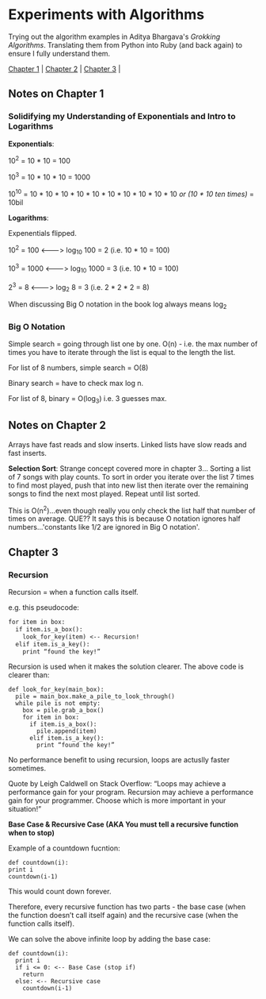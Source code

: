 # Experiments with Algorithms

Trying out the algorithm examples in Aditya Bhargava's *Grokking Algorithms*. Translating them from Python into Ruby (and back again) to ensure I fully understand them. 

[Chapter 1](#notes-on-chapter-1) | [Chapter 2](#notes-on-chapter-2) | [Chapter 3](#chapter-3) | 

## Notes on Chapter 1

### Solidifying my Understanding of Exponentials and Intro to Logarithms

**Exponentials**: 

10<sup>2</sup> = 10 * 10 = 100

10<sup>3</sup> = 10 * 10 * 10 = 1000

10<sup>10</sup> = 10 * 10 * 10 * 10 * 10 * 10 * 10 * 10 * 10 * 10  *or (10 * 10 ten times)* = 10bil

**Logarithms**:

Expenentials flipped. 

10<sup>2</sup> = 100 <---> log<sub>10</sub> 100 = 2 (i.e. 10 * 10 = 100)

10<sup>3</sup> = 1000 <---> log<sub>10</sub> 1000 = 3 (i.e. 10 * 10 = 100)

2<sup>3</sup> = 8 <---> log<sub>2</sub> 8 = 3 (i.e. 2 * 2 * 2 = 8)

When discussing Big O notation in the book log always means log<sub>2</sub> 

### Big O Notation 

Simple search = going through list one by one. O(n) - i.e. the max number of times you have to iterate through the list is equal to the length the list. 

For list of 8 numbers, simple search = O(8)

Binary search = have to check max log n. 

For list of 8, binary = O(log<sub>3</sub>) i.e. 3 guesses max. 

## Notes on Chapter 2

Arrays have fast reads and slow inserts. Linked lists have slow reads and fast inserts.

**Selection Sort**:
Strange concept covered more in chapter 3...
Sorting a list of 7 songs with play counts. To sort in order you iterate over the list 7 times to find most played, push that into new list then iterate over the remaining songs to find the next most played. Repeat until list sorted. 

This is O(n<sup>2</sup>)...even though really you only check the list half that number of times on average. QUE?? It says this is because O notation ignores half numbers...'constants like 1/2 are ignored in Big O notation'. 


## Chapter 3

### Recursion ### 

Recursion = when a function calls itself. 

e.g. this pseudocode:
```def look_for_key(box):
for item in box:
  if item.is_a_box():
    look_for_key(item) <-- Recursion!
  elif item.is_a_key():
    print “found the key!”
```
Recursion is used when it makes the solution clearer. The above code is clearer than:

```
def look_for_key(main_box):
  pile = main_box.make_a_pile_to_look_through()
  while pile is not empty:
    box = pile.grab_a_box()
    for item in box:
      if item.is_a_box():
        pile.append(item)
      elif item.is_a_key():
        print “found the key!”
```

No performance benefit to using recursion, loops are actuslly faster sometimes. 

Quote by Leigh Caldwell on Stack Overflow: “Loops may achieve a performance gain for your program. Recursion may achieve a performance gain for your programmer. Choose which is more important in your situation!”

**Base Case & Recursive Case (AKA You must tell a recursive function when to stop)**

Example of a countdown fucntion:

```
def countdown(i):
print i
countdown(i-1)
```
This would count down forever. 

Therefore, every recursive function has two parts - the base case (when the function doesn’t call itself again) and the recursive case (when the function calls itself).

We can solve the above infinite loop by adding the base case:

```
def countdown(i):
  print i
  if i <= 0: <-- Base Case (stop if)
    return
  else: <-- Recursive case
    countdown(i-1)
```



